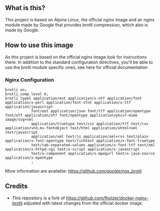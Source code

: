 

## What is this?

This project is based on Alpine Linux, the official nginx image and an nginx module made by Google that provides brotli compression, which also is made by Google.

## How to use this image

As this project is based on the official nginx image look for instructions there. In addition to the standard configuration directives, you'll be able to use the brotli module specific ones, see here for official documentation

### Nginx Configuration

    brotli on;
    brotli_comp_level 6;
    brotli_types application/eot application/x-otf application/font application/x-perl application/font-sfnt application/x-ttf application/javascript
                font/eot application/json font/ttf application/opentype font/otf application/otf font/opentype application/pkcs7-mime image/svg+xml
                application/truetype text/css application/ttf text/csv application/vnd.ms-fontobject text/html application/xhtml+xml text/javascript
                application/xml text/js application/xml+rss text/plain application/x-font-opentype text/richtext application/x-font-truetype 
                text/tab-separated-values application/x-font-ttf text/xml application/x-httpd-cgi text/x-script application/x-javascript
                text/x-component application/x-mpegurl text/x-java-source application/x-opentype
                ;

More information are available: https://github.com/google/ngx_brotli

## Credits

 - This repository is a fork of https://github.com/fholzer/docker-nginx-brotli adjusted with latest changes from the official docker image.